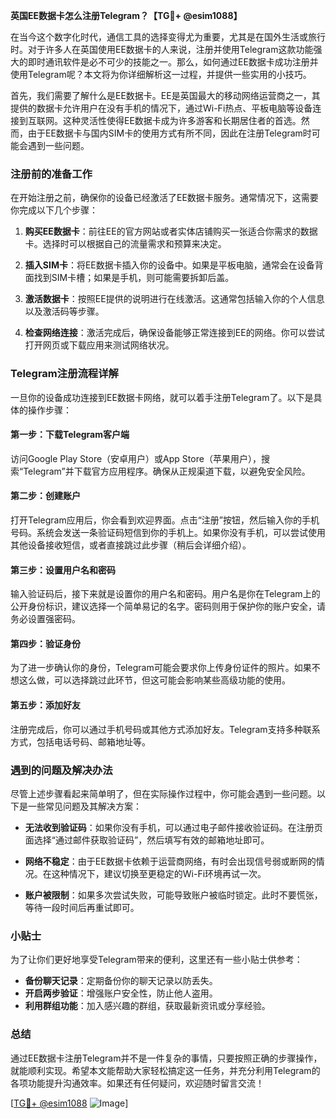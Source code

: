 **英国EE数据卡怎么注册Telegram？【TG💪+ @esim1088】**

在当今这个数字化时代，通信工具的选择变得尤为重要，尤其是在国外生活或旅行时。对于许多人在英国使用EE数据卡的人来说，注册并使用Telegram这款功能强大的即时通讯软件是必不可少的技能之一。那么，如何通过EE数据卡成功注册并使用Telegram呢？本文将为你详细解析这一过程，并提供一些实用的小技巧。

首先，我们需要了解什么是EE数据卡。EE是英国最大的移动网络运营商之一，其提供的数据卡允许用户在没有手机的情况下，通过Wi-Fi热点、平板电脑等设备连接到互联网。这种灵活性使得EE数据卡成为许多游客和长期居住者的首选。然而，由于EE数据卡与国内SIM卡的使用方式有所不同，因此在注册Telegram时可能会遇到一些问题。

### 注册前的准备工作

在开始注册之前，确保你的设备已经激活了EE数据卡服务。通常情况下，这需要你完成以下几个步骤：

1. **购买EE数据卡**：前往EE的官方网站或者实体店铺购买一张适合你需求的数据卡。选择时可以根据自己的流量需求和预算来决定。
   
2. **插入SIM卡**：将EE数据卡插入你的设备中。如果是平板电脑，通常会在设备背面找到SIM卡槽；如果是手机，则可能需要拆卸后盖。

3. **激活数据卡**：按照EE提供的说明进行在线激活。这通常包括输入你的个人信息以及激活码等步骤。

4. **检查网络连接**：激活完成后，确保设备能够正常连接到EE的网络。你可以尝试打开网页或下载应用来测试网络状况。

### Telegram注册流程详解

一旦你的设备成功连接到EE数据卡网络，就可以着手注册Telegram了。以下是具体的操作步骤：

#### 第一步：下载Telegram客户端

访问Google Play Store（安卓用户）或App Store（苹果用户），搜索“Telegram”并下载官方应用程序。确保从正规渠道下载，以避免安全风险。

#### 第二步：创建账户

打开Telegram应用后，你会看到欢迎界面。点击“注册”按钮，然后输入你的手机号码。系统会发送一条验证码短信到你的手机上。如果你没有手机，可以尝试使用其他设备接收短信，或者直接跳过此步骤（稍后会详细介绍）。

#### 第三步：设置用户名和密码

输入验证码后，接下来就是设置你的用户名和密码。用户名是你在Telegram上的公开身份标识，建议选择一个简单易记的名字。密码则用于保护你的账户安全，请务必设置强密码。

#### 第四步：验证身份

为了进一步确认你的身份，Telegram可能会要求你上传身份证件的照片。如果不想这么做，可以选择跳过此环节，但这可能会影响某些高级功能的使用。

#### 第五步：添加好友

注册完成后，你可以通过手机号码或其他方式添加好友。Telegram支持多种联系方式，包括电话号码、邮箱地址等。

### 遇到的问题及解决办法

尽管上述步骤看起来简单明了，但在实际操作过程中，你可能会遇到一些问题。以下是一些常见问题及其解决方案：

- **无法收到验证码**：如果你没有手机，可以通过电子邮件接收验证码。在注册页面选择“通过邮件获取验证码”，然后填写有效的邮箱地址即可。
  
- **网络不稳定**：由于EE数据卡依赖于运营商网络，有时会出现信号弱或断网的情况。在这种情况下，建议切换至更稳定的Wi-Fi环境再试一次。

- **账户被限制**：如果多次尝试失败，可能导致账户被临时锁定。此时不要慌张，等待一段时间后再重试即可。

### 小贴士

为了让你们更好地享受Telegram带来的便利，这里还有一些小贴士供参考：

- **备份聊天记录**：定期备份你的聊天记录以防丢失。
- **开启两步验证**：增强账户安全性，防止他人盗用。
- **利用群组功能**：加入感兴趣的群组，获取最新资讯或分享经验。

### 总结

通过EE数据卡注册Telegram并不是一件复杂的事情，只要按照正确的步骤操作，就能顺利实现。希望本文能帮助大家轻松搞定这一任务，并充分利用Telegram的各项功能提升沟通效率。如果还有任何疑问，欢迎随时留言交流！

[[TG💪+ @esim1088](https://t.me/s/esim1088) ![Image](https://i.postimg.cc/4NQfJmqS/Snipaste-2025-05-13-00-14-12.png)]